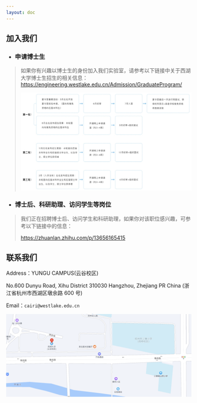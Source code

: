 ```yaml
---
layout: doc
---
```

 ## 加入我们

- ### 申请博士生
>
> 如果你有兴趣以博士生的身份加入我们实验室，请参考以下链接中关于西湖大学博士生招生的相关信息：
<https://engineering.westlake.edu.cn/Admission/GraduateProgram/>
>
>![图片](./public/image/apply.jpg)

 - ### 博士后、科研助理、访问学生等岗位
>
> 我们正在招聘博士后、访问学生和科研助理，如果你对该职位感兴趣，可参考以下链接中的信息：
>
> <https://zhuanlan.zhihu.com/p/13656165415>


## 联系我们

Address：YUNGU CAMPUS(云谷校区)

No.600 Dunyu Road, Xihu District 310030 Hangzhou, Zhejiang PR China
(浙江省杭州市西湖区墩余路 600 号)

Email：`cairi@westlake.edu.cn`

![图片](./public/image/address.png)
